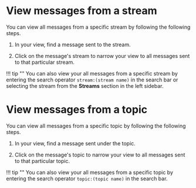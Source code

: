 # View messages from a stream

You can view all messages from a specific stream by following the following
steps.

1. In your view, find a message sent to the stream.

2. Click on the message's stream to narrow your view to all messages sent to
that particular stream.

!!! tip ""
    You can also view your all messages from a specific stream by entering
    the search operator `stream:(stream name)` in the search bar or
    selecting the stream from the **Streams** section in the left sidebar.

# View messages from a topic

You can view all messages from a specific topic by following the following steps.

1. In your view, find a message sent under the topic.

2. Click on the message's topic to narrow your view to all messages sent to that
particular topic.

!!! tip ""
    You can also view your all messages from a specific topic by entering the
    search operator `topic:(topic name)` in the search bar.

